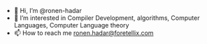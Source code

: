 - 👋 Hi, I’m @ronen-hadar
- 👀 I’m interested in Compiler Development, algorithms, Computer Languages, Computer Language theory
- 📫 How to reach me ronen.hadar@foretellix.com

<!---
ronen-hadar/ronen-hadar is a ✨ special ✨ repository because its `README.md` (this file) appears on your GitHub profile.
You can click the Preview link to take a look at your changes.
--->
